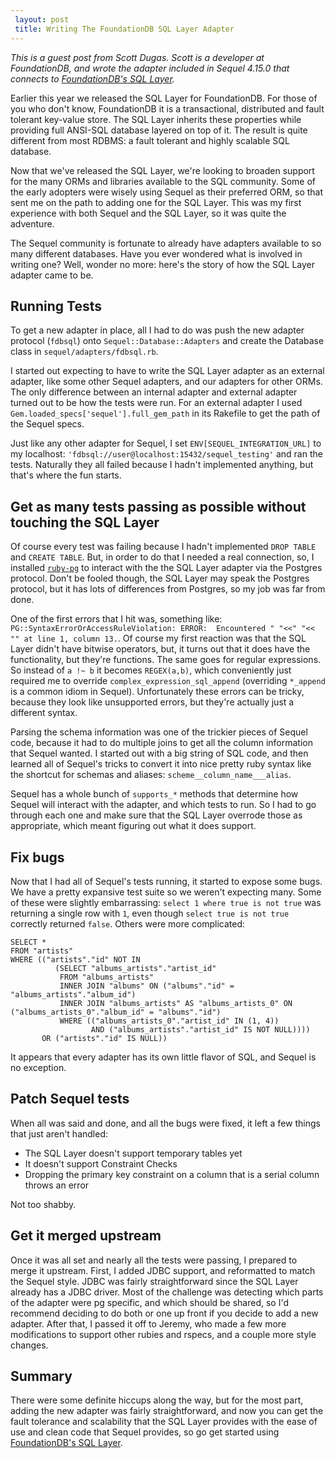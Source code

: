 ```yaml
---
 layout: post
 title: Writing The FoundationDB SQL Layer Adapter
---
```


_This is a guest post from Scott Dugas. Scott is a developer at FoundationDB, and wrote the adapter included in Sequel 4.15.0 that connects to [FoundationDB's SQL Layer](https://foundationdb.com/layers/sql)._

Earlier this year we released the SQL Layer for FoundationDB. For those of you who don't know, FoundationDB it is a transactional, distributed and fault tolerant key-value store. The SQL Layer inherits these properties while providing full ANSI-SQL database layered on top of it. The result is quite different from most RDBMS: a fault tolerant and highly scalable SQL database.

Now that we've released the SQL Layer, we're looking to broaden support for the many ORMs and libraries available to the SQL community. Some of the early adopters were wisely using Sequel as their preferred ORM, so that sent me on the path to adding one for the SQL Layer. This was my first experience with both Sequel and the SQL Layer, so it was quite the adventure.

The Sequel community is fortunate to already have adapters available to so many different databases. Have you ever wondered what is involved in writing one? Well, wonder no more: here's the story of how the SQL Layer adapter came to be.

## Running Tests

To get a new adapter in place, all I had to do was push the new adapter protocol (`fdbsql`) onto `Sequel::Database::Adapters` and create the Database class in `sequel/adapters/fdbsql.rb`.

I started out expecting to have to write the SQL Layer adapter as an external adapter, like some other Sequel adapters, and our adapters for other ORMs. The only difference between an internal adapter and external adapter turned out to be how the tests were run. For an external adapter I used `Gem.loaded_specs['sequel'].full_gem_path` in its Rakefile to get the path of the Sequel specs.

Just like any other adapter for Sequel, I set `ENV[SEQUEL_INTEGRATION_URL]` to my localhost: `'fdbsql://user@localhost:15432/sequel_testing'` and ran the tests. Naturally they all failed because I hadn't implemented anything, but that's where the fun starts.

## Get as many tests passing as possible without touching the SQL Layer

Of course every test was failing because I hadn't implemented `DROP TABLE` and `CREATE TABLE`. But, in order to do that I needed a real connection, so, I installed [`ruby-pg`](https://bitbucket.org/ged/ruby-pg/wiki/Home) to interact with the the SQL Layer adapter via the Postgres protocol. Don't be fooled though, the SQL Layer may speak the Postgres protocol, but it has lots of differences from Postgres, so my job was far from done.

One of the first errors that I hit  was, something like: `PG::SyntaxErrorOrAccessRuleViolation: ERROR:  Encountered " "<<" "<< "" at line 1, column 13.`. Of course my first reaction was that the SQL Layer didn't have bitwise operators, but, it turns out that it does have the functionality, but they're functions. The same goes for regular expressions. So instead of `a !~ b` it becomes `REGEX(a,b)`, which conveniently just required me to override `complex_expression_sql_append` (overriding `*_append` is a common idiom in Sequel). Unfortunately these errors can be tricky, because they look like unsupported errors, but they're actually just a different syntax.

Parsing the schema information was one of the trickier pieces of Sequel code, because it had to do multiple joins to get all the column information that Sequel wanted. I started out with a big string of SQL code, and then learned all of Sequel's tricks to convert it into nice pretty ruby syntax like the shortcut for schemas and aliases: `scheme__column_name___alias`.

Sequel has a whole bunch of `supports_*` methods that determine how Sequel will interact with the adapter, and which tests to run. So I had to go through each one and make sure that the SQL Layer overrode those as appropriate, which meant figuring out what it does support.

## Fix bugs

Now that I had all of Sequel's tests running, it started to expose some bugs. We have a pretty expansive test suite so we weren't expecting many. Some of these were slightly embarrassing: `select 1 where true is not true` was returning a single row with `1`, even though `select true is not true` correctly returned `false`. Others were more complicated:

    SELECT *
    FROM "artists"
    WHERE (("artists"."id" NOT IN
              (SELECT "albums_artists"."artist_id"
               FROM "albums_artists"
               INNER JOIN "albums" ON ("albums"."id" = "albums_artists"."album_id")
               INNER JOIN "albums_artists" AS "albums_artists_0" ON ("albums_artists_0"."album_id" = "albums"."id")
               WHERE (("albums_artists_0"."artist_id" IN (1, 4))
                      AND ("albums_artists"."artist_id" IS NOT NULL))))
           OR ("artists"."id" IS NULL))

It appears that every adapter has its own little flavor of SQL, and Sequel is no exception.

## Patch Sequel tests

When all was said and done, and all the bugs were fixed, it left a few things that just aren't handled:

* The SQL Layer doesn't support temporary tables yet
* It doesn't support Constraint Checks
* Dropping the primary key constraint on a column that is a serial column throws an error

Not too shabby.

## Get it merged upstream

Once it was all set and nearly all the tests were passing, I prepared to merge it upstream. First, I added JDBC support, and reformatted to match the Sequel style. JDBC was fairly straightforward since the SQL Layer already has a JDBC driver. Most of the challenge was detecting which parts of the adapter were pg specific, and which should be shared, so I'd recommend deciding to do both or one up front if you decide to add a new adapter. After that, I passed it off to Jeremy, who made a few more modifications to support other rubies and rspecs, and a couple more style changes.


## Summary

There were some definite hiccups along the way, but for the most part, adding the new adapter was fairly straightforward, and now you can get the fault tolerance and scalability that the SQL Layer provides with the ease of use and clean code that Sequel provides, so go get started using [FoundationDB's SQL Layer](https://foundationdb.com/layers/sql).


